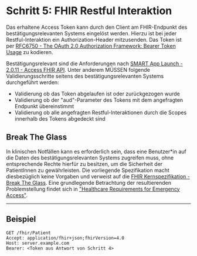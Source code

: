 # Schritt 5: FHIR Restful Interaktion

Das erhaltene Access Token kann durch den Client am FHIR-Endpunkt des bestätigungsrelevanten Systems eingelöst werden. Hierzu ist bei jeder Restful-Interaktion ein Authorization-Header mitzusenden. Das Token ist per [RFC6750 -  The OAuth 2.0 Authorization Framework: Bearer Token Usage](https://datatracker.ietf.org/doc/html/rfc6750) zu kodieren.

Bestätigungsrelevant sind die Anforderungen nach [SMART App Launch - 2.0.11 - Access FHIR API](https://hl7.org/fhir/smart-app-launch/STU2/app-launch.html#access-fhir-api). Unter anderem MÜSSEN folgende Validierungsschritte seitens des bestätigungsrelevanten Systems durchgeführt werden:

- Validierung ob das Token abgelaufen ist oder zurückgezogen wurde
- Validierung ob der "aud"-Parameter des Tokens mit dem angefragten Endpunkt übereinstimmt
- Validierung ob alle angefragten Restful-Interaktionen durch die Scopes innerhalb des Tokens abgedeckt sind 

## Break The Glass

In klinischen Notfällen kann es erforderlich sein, dass eine Benutzer*in auf die Daten des bestätigungsrelevanten Systems zugreifen muss, ohne entsprechende Rechte hierfür zu besitzen, um die Sicherheit der PatientInnen zu gewährleisten. Die vorliegende Spezifikation macht diesbezüglich keine Vorgaben und verweist auf die [FHIR Kernspezifikation - Break The Glass](https://www.hl7.org/fhir/security-labels.html#break-the-glass). Eine grundlegende Betrachtung der resultierenden Problemstellung findet sich in ["Healthcare Requirements for Emergency Access"](http://www.hl7.org/search/viewSearchResult.cfm?search_id=393442&search_result_url=%2Fdocumentcenter%2Fpublic%2Fwg%2Fsecure%2FHL7%20Emergency%20Access%2Edoc).

----

## Beispiel

```
GET /fhir/Patient
Accept: application/fhir+json;fhirVersion=4.0
Host: server.example.com
Bearer: <Token aus Antwort von Schritt 4>
```